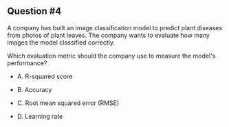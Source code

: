 ## Question #4

 A company has built an image classification model to predict plant diseases from photos of plant leaves. The company wants to evaluate how many images the model classified correctly.

Which evaluation metric should the company use to measure the model's performance?

- A. R-squared score

- B. Accuracy

- C. Root mean squared error (RMSE)

- D. Learning rate